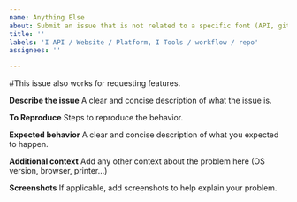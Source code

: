```yaml
---
name: Anything Else
about: Submit an issue that is not related to a specific font (API, github repo, website…)
title: ''
labels: 'I API / Website / Platform, I Tools / workflow / repo'
assignees: ''

---
```


#This issue also works for requesting features. 

**Describe the issue**
A clear and concise description of what the issue is.

**To Reproduce**
Steps to reproduce the behavior.

**Expected behavior**
A clear and concise description of what you expected to happen.

**Additional context**
Add any other context about the problem here (OS version, browser, printer…)

**Screenshots**
If applicable, add screenshots to help explain your problem.
